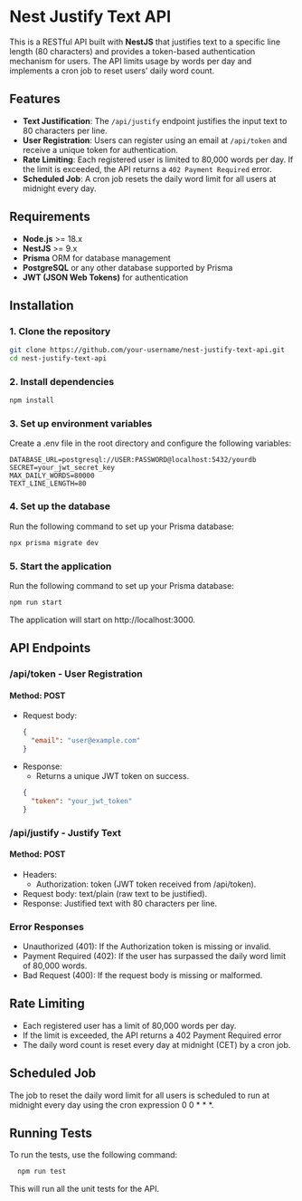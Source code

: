 # Nest Justify Text API

This is a RESTful API built with **NestJS** that justifies text to a specific line length (80 characters) and provides a token-based authentication mechanism for users. The API limits usage by words per day and implements a cron job to reset users' daily word count.

## Features

- **Text Justification**: The `/api/justify` endpoint justifies the input text to 80 characters per line.
- **User Registration**: Users can register using an email at `/api/token` and receive a unique token for authentication.
- **Rate Limiting**: Each registered user is limited to 80,000 words per day. If the limit is exceeded, the API returns a `402 Payment Required` error.
- **Scheduled Job**: A cron job resets the daily word limit for all users at midnight every day.

## Requirements

- **Node.js** >= 18.x
- **NestJS** >= 9.x
- **Prisma** ORM for database management
- **PostgreSQL** or any other database supported by Prisma
- **JWT (JSON Web Tokens)** for authentication

## Installation

### 1. Clone the repository

```bash
git clone https://github.com/your-username/nest-justify-text-api.git
cd nest-justify-text-api
```

### 2. Install dependencies

```bash
npm install
```

### 3. Set up environment variables

Create a .env file in the root directory and configure the following variables:

```
DATABASE_URL=postgresql://USER:PASSWORD@localhost:5432/yourdb
SECRET=your_jwt_secret_key
MAX_DAILY_WORDS=80000
TEXT_LINE_LENGTH=80
```

### 4. Set up the database

Run the following command to set up your Prisma database:

```BASH
npx prisma migrate dev
```

### 5. Start the application

Run the following command to set up your Prisma database:

```BASH
npm run start
```

The application will start on http://localhost:3000.

## API Endpoints

### /api/token - User Registration

#### Method: POST

- Request body:
  ```json
  {
    "email": "user@example.com"
  }
  ```
- Response:
  - Returns a unique JWT token on success.
  ```json
  {
    "token": "your_jwt_token"
  }
  ```

### /api/justify - Justify Text

#### Method: POST

- Headers:
  - Authorization: token (JWT token received from /api/token).
- Request body: text/plain (raw text to be justified).
- Response: Justified text with 80 characters per line.

### Error Responses

- Unauthorized (401): If the Authorization token is missing or invalid.
- Payment Required (402): If the user has surpassed the daily word limit of 80,000 words.
- Bad Request (400): If the request body is missing or malformed.

## Rate Limiting

- Each registered user has a limit of 80,000 words per day.
- If the limit is exceeded, the API returns a 402 Payment Required error
- The daily word count is reset every day at midnight (CET) by a cron job.

## Scheduled Job

The job to reset the daily word limit for all users is scheduled to run at midnight every day using the cron expression 0 0 \* \* \*.

## Running Tests
To run the tests, use the following command:
```bash
  npm run test
```
This will run all the unit tests for the API.
